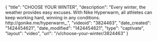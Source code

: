 {
    "title": "CHOOSE YOUR WINTER",
    "description": "Every winter, the weather provides easy excuses. With Nike Hyperwarm, all athletes can keep working hard, winning in any conditions. http:\/\/gonike.me\/hyperwarm_.",
    "videoid": "3824463",
    "date_created": "1424454621",
    "date_modified": "1424454621",
    "type": "captivate",
    "layout": "video",
    "url": "\/v\/choose-your-winter\/3824463"
}
